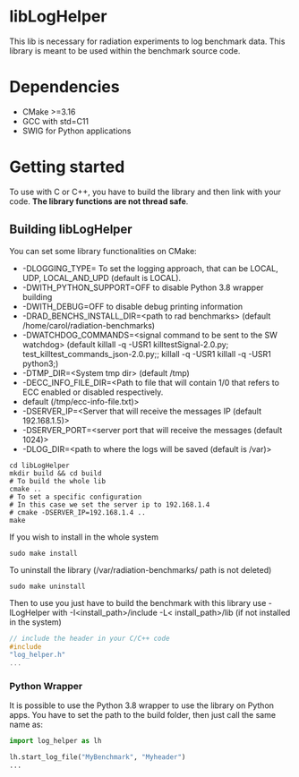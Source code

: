 # libLogHelper

This lib is necessary for radiation experiments to log benchmark data. This library is meant to be used within the
benchmark source code.

# Dependencies

- CMake >=3.16
- GCC with std=C11
- SWIG for Python applications

# Getting started

To use with C or C++, you have to build the library and then link with your code. **The library functions are not thread
safe**.

## Building libLogHelper

You can set some library functionalities on CMake:

- -DLOGGING_TYPE=<logging approach> To set the logging approach, that can be LOCAL, UDP, LOCAL_AND_UPD (default is
  LOCAL).
- -DWITH_PYTHON_SUPPORT=OFF to disable Python 3.8 wrapper building
- -DWITH_DEBUG=OFF to disable debug printing information
- -DRAD_BENCHS_INSTALL_DIR=\<path to rad benchmarks\> (default /home/carol/radiation-benchmarks)
- -DWATCHDOG_COMMANDS=\<signal command to be sent to the SW watchdog\>
  (default killall -q -USR1 killtestSignal-2.0.py; test_killtest_commands_json-2.0.py;; killall -q -USR1 killall -q
  -USR1 python3;)
- -DTMP_DIR=\<System tmp dir\> (default /tmp)
- -DECC_INFO_FILE_DIR=\<Path to file that will contain 1/0 that refers to ECC enabled or disabled respectively.
- default (/tmp/ecc-info-file.txt)\>
- -DSERVER_IP=\<Server that will receive the messages IP (default 192.168.1.5)\>
- -DSERVER_PORT=\<server port that will receive the messages (default 1024)\>
- -DLOG_DIR=\<path to where the logs will be saved (default is /var)\>
```shell
cd libLogHelper
mkdir build && cd build
# To build the whole lib
cmake ..
# To set a specific configuration
# In this case we set the server ip to 192.168.1.4
# cmake -DSERVER_IP=192.168.1.4 ..
make
```

If you wish to install in the whole system

```shell
sudo make install
```

To uninstall the library (/var/radiation-benchmarks/ path is not deleted)

```shell
sudo make uninstall
```

Then to use you just have to build the benchmark with this library use -lLogHelper with -I<install_path>/include -L<
install_path>/lib
(if not installed in the system)

```C
// include the header in your C/C++ code
#include
"log_helper.h"
...
```

### Python Wrapper

It is possible to use the Python 3.8 wrapper to use the library on Python apps. You have to set the path to the build
folder, then just call the same name as:

```python
import log_helper as lh

lh.start_log_file("MyBenchmark", "Myheader")
...
```